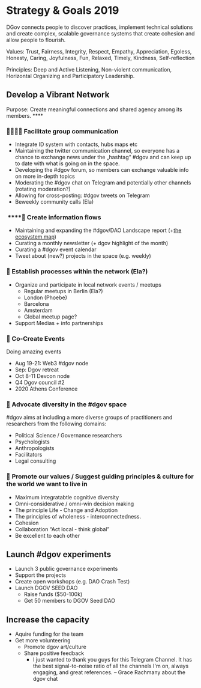 # Strategy & Goals 2019

DGov connects people to discover practices, implement technical solutions and create complex, scalable governance systems that create cohesion and allow people to flourish.

Values: Trust, Fairness, Integrity, Respect, Empathy, Appreciation, Egoless, Honesty, Caring, Joyfulness, Fun, Relaxed, Timely, Kindness, Self-reflection

Principles: Deep and Active Listening, Non-violent communication, Horizontal Organizing and Participatory Leadership.

## Develop a Vibrant Network

Purpose: Create meaningful connections and shared agency among its members. ****

### 👨‍👨‍👦‍👦 Facilitate group communication

* Integrate ID system with contacts, hubs maps etc
* Maintaining the twitter communication channel, so everyone has a chance to exchange news under the „hashtag“ \#dgov and can keep up to date with what is going on in the space.
* Developing the \#dgov forum, so members can exchange valuable info on more in-depth topics
* Moderating the \#dgov chat on Telegram and potentially other channels \(rotating moderation?\)
* Allowing for cross-posting: \#dgov tweets on Telegram
* Beweekly community calls \(Ela\)

###  ****💬 Create information flows

* Maintaining and expanding the \#dgov/DAO Landscape report \(+[the ecosystem map](https://wiki.dgov.foundation/map-of-the-industry-landscape)\)
* Curating a monthly newsletter \(+ dgov highlight of the month\)
* Curating a \#dgov event calendar 
* Tweet about \(new?\) projects in the space \(e.g. weekly\)

### 🎼 Establish processes within the network \(Ela?\)

* Organize and participate in local network events / meetups
  * Regular meetups in Berlin \(Ela?\)
  * London \(Phoebe\)
  * Barcelona
  * Amsterdam
  * Global meetup page?
* Support Medias + info partnerships

### 📅 Co-Create Events 

Doing amazing events

* Aug 19-21: Web3 \#dgov node
* Sep: Dgov retreat
* Oct 8-11 Devcon node
* Q4 Dgov council \#2
* 2020 Athens Conference

### [🎌](https://emojipedia.org/crossed-flags/) Advocate diversity in the \#dgov space

\#dgov aims at including a more diverse groups of practitioners and researchers from the following domains:

* Political Science / Governance researchers
* Psychologists
* Anthropologists
* Facilitators
* Legal consulting 

### 🧠 **Promote our values / Suggest guiding principles & culture for the world we want to live in**

* Maximum integratabtle cognitive diversity
* Omni-considerative / omni-win decision making
* The principle Life - Change and Adoption
* The principles of wholeness - interconnectedness.
* Cohesion
* Collaboration “Act local - think global”
* Be excellent to each other

## Launch \#dgov experiments

* Launch 3 public governance experiments
* Support the projects
* Create open workshops \(e.g. DAO Crash Test\)
* Launch DGOV SEED DAO
  * Raise funds \($50-100k\)
  * Get 50 members to DGOV Seed DAO

## Increase the capacity

* Aquire funding for the team
* Get more volunteering
  * Promote dgov art/culture
  * Share positive feedback
    * I just wanted to thank you guys for this Telegram Channel. It has the best signal-to-noise ratio of all the channels I'm on, always engaging, and great references. – Grace Rachmany about the dgov chat

